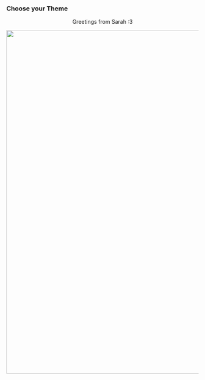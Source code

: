 ### Choose your Theme

<center>
<div align="center">
<p>Greetings from Sarah :3</p>
<img src="https://i.imgur.com/8TJGMts.jpg" width="697" height="901" />
</div>
</center>
